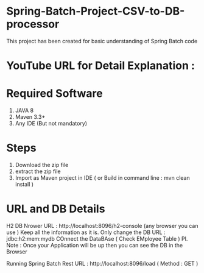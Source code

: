 # Spring-Batch-Project-CSV-to-DB-processor
This project has been created for basic understanding of Spring Batch code

# YouTube URL for Detail Explanation : 

# Required Software
1. JAVA 8
2. Maven 3.3+
3. Any IDE (But not mandatory)

# Steps 
1. Download the zip file
2. extract the zip file
3. Import as Maven project in IDE ( or Build in command line : mvn clean install )

# URL and DB Details
H2 DB Nrower URL : http://localhost:8096/h2-console  (any browser you can use )
Keep all the information as it is. Only change the DB URL : jdbc:h2:mem:mydb
COnnect the DataBAse ( Check EMployee Table )
Pl. Note : Once your Application will be up then you can see the DB in the Browser

Running Spring Batch Rest URL : http://localhost:8096/load   ( Method : GET )

